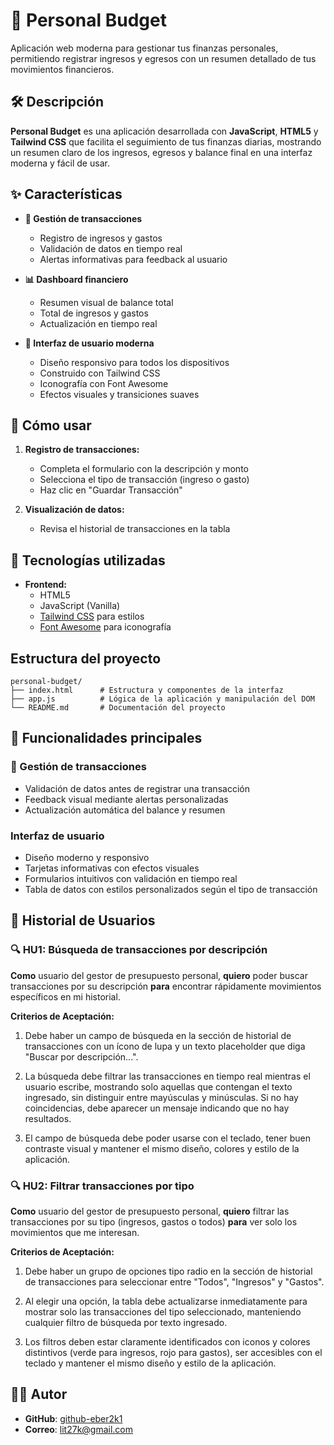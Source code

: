 # 📌 Personal Budget

Aplicación web moderna para gestionar tus finanzas personales, permitiendo registrar ingresos y egresos con un resumen detallado de tus movimientos financieros.

## 🛠️ Descripción
**Personal Budget** es una aplicación desarrollada con **JavaScript**, **HTML5** y **Tailwind CSS** que facilita el seguimiento de tus finanzas diarias, mostrando un resumen claro de los ingresos, egresos y balance final en una interfaz moderna y fácil de usar.

## ✨ Características

- **💼 Gestión de transacciones**
  - Registro de ingresos y gastos
  - Validación de datos en tiempo real
  - Alertas informativas para feedback al usuario

- **📊 Dashboard financiero**
  - Resumen visual de balance total
  - Total de ingresos y gastos
  - Actualización en tiempo real

- **🎨 Interfaz de usuario moderna**
  - Diseño responsivo para todos los dispositivos
  - Construido con Tailwind CSS
  - Iconografía con Font Awesome
  - Efectos visuales y transiciones suaves

## 🚀 Cómo usar

1. **Registro de transacciones:**
   - Completa el formulario con la descripción y monto
   - Selecciona el tipo de transacción (ingreso o gasto)
   - Haz clic en "Guardar Transacción"

2. **Visualización de datos:**
   - Revisa el historial de transacciones en la tabla


## 🔧 Tecnologías utilizadas

- **Frontend:**
  - HTML5
  - JavaScript (Vanilla)
  - [Tailwind CSS](https://tailwindcss.com/) para estilos
  - [Font Awesome](https://fontawesome.com/) para iconografía

##   Estructura del proyecto

```
personal-budget/
├── index.html      # Estructura y componentes de la interfaz
├── app.js          # Lógica de la aplicación y manipulación del DOM
└── README.md       # Documentación del proyecto
```

## 🔑 Funcionalidades principales

### 📌 Gestión de transacciones
- Validación de datos antes de registrar una transacción
- Feedback visual mediante alertas personalizadas
- Actualización automática del balance y resumen


###   Interfaz de usuario
- Diseño moderno y responsivo
- Tarjetas informativas con efectos visuales
- Formularios intuitivos con validación en tiempo real
- Tabla de datos con estilos personalizados según el tipo de transacción

##  📝 Historial de Usuarios

### 🔍 HU1: Búsqueda de transacciones por descripción

**Como** usuario del gestor de presupuesto personal, **quiero** poder buscar transacciones por su descripción **para** encontrar rápidamente movimientos específicos en mi historial.

**Criterios de Aceptación:**
1. Debe haber un campo de búsqueda en la sección de historial de transacciones con un ícono de lupa y un texto placeholder que diga "Buscar por descripción...".

2. La búsqueda debe filtrar las transacciones en tiempo real mientras el usuario escribe, mostrando solo aquellas que contengan el texto ingresado, sin distinguir entre mayúsculas y minúsculas. Si no hay coincidencias, debe aparecer un mensaje indicando que no hay resultados.

3. El campo de búsqueda debe poder usarse con el teclado, tener buen contraste visual y mantener el mismo diseño, colores y estilo de la aplicación.

### 🔍 HU2: Filtrar transacciones por tipo

**Como** usuario del gestor de presupuesto personal, **quiero** filtrar las transacciones por su tipo (ingresos, gastos o todos) **para** ver solo los movimientos que me interesan.

**Criterios de Aceptación:**
1. Debe haber un grupo de opciones tipo radio en la sección de historial de transacciones para seleccionar entre "Todos", "Ingresos" y "Gastos".

2. Al elegir una opción, la tabla debe actualizarse inmediatamente para mostrar solo las transacciones del tipo seleccionado, manteniendo cualquier filtro de búsqueda por texto ingresado.

3. Los filtros deben estar claramente identificados con iconos y colores distintivos (verde para ingresos, rojo para gastos), ser accesibles con el teclado y mantener el mismo diseño y estilo de la aplicación. 

## 🧑‍💻 Autor
- **GitHub**: [github-eber2k1](https://github.com/eber2k1)  
- **Correo**: lit27k@gmail.com
